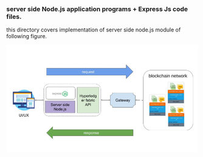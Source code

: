 ### server side Node.js application programs + Express Js code files.
this directory covers implementation of server side node.js module of following figure.

![end to end integration](../images/integration.jpg)
